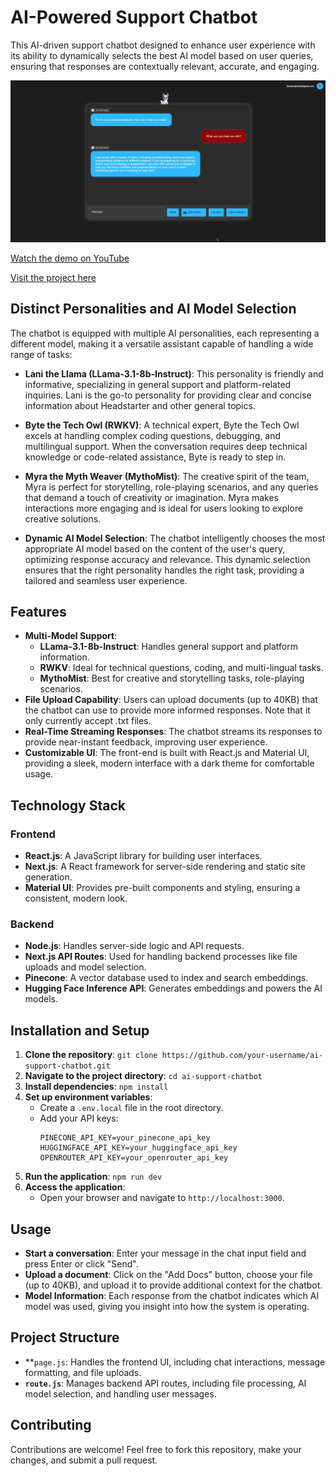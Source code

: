 # **AI-Powered Support Chatbot**

This AI-driven support chatbot designed to enhance user experience with its ability to dynamically selects the best AI model based on user queries, ensuring that responses are contextually relevant, accurate, and engaging.

![Chatbot Interface](./public/images/AI-Support-Screenshot.png)

[Watch the demo on YouTube](https://youtu.be/t6njzBo5tko)

[Visit the project here](https://holo-chat.vercel.app/)

## **Distinct Personalities and AI Model Selection**
The chatbot is equipped with multiple AI personalities, each representing a different model, making it a versatile assistant capable of handling a wide range of tasks:
* **Lani the Llama (LLama-3.1-8b-Instruct)**: This personality is friendly and informative, specializing in general support and platform-related inquiries. Lani is the go-to personality for providing clear and concise information about Headstarter and other general topics.

* **Byte the Tech Owl (RWKV)**: A technical expert, Byte the Tech Owl excels at handling complex coding questions, debugging, and multilingual support. When the conversation requires deep technical knowledge or code-related assistance, Byte is ready to step in.

* **Myra the Myth Weaver (MythoMist)**: The creative spirit of the team, Myra is perfect for storytelling, role-playing scenarios, and any queries that demand a touch of creativity or imagination. Myra makes interactions more engaging and is ideal for users looking to explore creative solutions.

* **Dynamic AI Model Selection**: The chatbot intelligently chooses the most appropriate AI model based on the content of the user's query, optimizing response accuracy and relevance. This dynamic selection ensures that the right personality handles the right task, providing a tailored and seamless user experience.

## **Features**
* **Multi-Model Support**:
    * **LLama-3.1-8b-Instruct**: Handles general support and platform information.
    * **RWKV**: Ideal for technical questions, coding, and multi-lingual tasks.
    * **MythoMist**: Best for creative and storytelling tasks, role-playing scenarios.
* **File Upload Capability**: Users can upload documents (up to 40KB) that the chatbot can use to provide more informed responses. Note that it only currently accept .txt files. 
* **Real-Time Streaming Responses**: The chatbot streams its responses to provide near-instant feedback, improving user experience.
* **Customizable UI**: The front-end is built with React.js and Material UI, providing a sleek, modern interface with a dark theme for comfortable usage.


## **Technology Stack**


### **Frontend**



* **React.js**: A JavaScript library for building user interfaces.
* **Next.js**: A React framework for server-side rendering and static site generation.
* **Material UI**: Provides pre-built components and styling, ensuring a consistent, modern look.


### **Backend**



* **Node.js**: Handles server-side logic and API requests.
* **Next.js API Routes**: Used for handling backend processes like file uploads and model selection.
* **Pinecone**: A vector database used to index and search embeddings.
* **Hugging Face Inference API**: Generates embeddings and powers the AI models.


## **Installation and Setup**



1. **Clone the repository**: 
`git clone https://github.com/your-username/ai-support-chatbot.git`
2. **Navigate to the project directory**: 
`cd ai-support-chatbot`
3. **Install dependencies**: 
`npm install`
4. **Set up environment variables**:
    * Create a `.env.local` file in the root directory.
    * Add your API keys: 
        ```
        PINECONE_API_KEY=your_pinecone_api_key
        HUGGINGFACE_API_KEY=your_huggingface_api_key
        OPENROUTER_API_KEY=your_openrouter_api_key
        ```
5. **Run the application**:
`npm run dev`
7. **Access the application**:
    * Open your browser and navigate to `http://localhost:3000`.


## **Usage**



* **Start a conversation**: Enter your message in the chat input field and press Enter or click "Send".
* **Upload a document**: Click on the "Add Docs" button, choose your file (up to 40KB), and upload it to provide additional context for the chatbot.
* **Model Information**: Each response from the chatbot indicates which AI model was used, giving you insight into how the system is operating.


## **Project Structure**



* **<code>page.js</code></strong>: Handles the frontend UI, including chat interactions, message formatting, and file uploads.
* <strong><code>route.js</code></strong>: Manages backend API routes, including file processing, AI model selection, and handling user messages.


## <strong>Contributing</strong>

Contributions are welcome! Feel free to fork this repository, make your changes, and submit a pull request.
